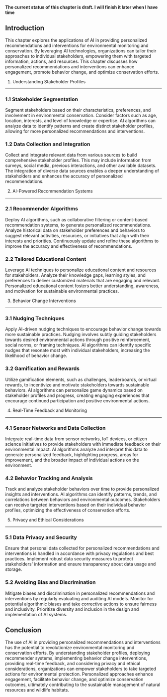 **The current status of this chapter is draft. I will finish it later when I have time**

Introduction
------------

This chapter explores the applications of AI in providing personalized recommendations and interventions for environmental monitoring and conservation. By leveraging AI technologies, organizations can tailor their approaches to individual stakeholders, empowering them with targeted information, actions, and resources. This chapter discusses how personalized recommendations and interventions can enhance engagement, promote behavior change, and optimize conservation efforts.

1. Understanding Stakeholder Profiles
-------------------------------------

### 1.1 Stakeholder Segmentation

Segment stakeholders based on their characteristics, preferences, and involvement in environmental conservation. Consider factors such as age, location, interests, and level of knowledge or expertise. AI algorithms can analyze data to identify patterns and create distinct stakeholder profiles, allowing for more personalized recommendations and interventions.

### 1.2 Data Collection and Integration

Collect and integrate relevant data from various sources to build comprehensive stakeholder profiles. This may include information from surveys, social media, previous interactions, and other available datasets. The integration of diverse data sources enables a deeper understanding of stakeholders and enhances the accuracy of personalized recommendations.

2. AI-Powered Recommendation Systems
------------------------------------

### 2.1 Recommender Algorithms

Deploy AI algorithms, such as collaborative filtering or content-based recommendation systems, to generate personalized recommendations. Analyze historical data on stakeholder preferences and behaviors to suggest relevant activities, resources, or initiatives that align with their interests and priorities. Continuously update and refine these algorithms to improve the accuracy and effectiveness of recommendations.

### 2.2 Tailored Educational Content

Leverage AI techniques to personalize educational content and resources for stakeholders. Analyze their knowledge gaps, learning styles, and preferences to deliver customized materials that are engaging and relevant. Personalized educational content fosters better understanding, awareness, and motivation for sustainable environmental practices.

3. Behavior Change Interventions
--------------------------------

### 3.1 Nudging Techniques

Apply AI-driven nudging techniques to encourage behavior change towards more sustainable practices. Nudging involves subtly guiding stakeholders towards desired environmental actions through positive reinforcement, social norms, or framing techniques. AI algorithms can identify specific nudges that resonate most with individual stakeholders, increasing the likelihood of behavior change.

### 3.2 Gamification and Rewards

Utilize gamification elements, such as challenges, leaderboards, or virtual rewards, to incentivize and motivate stakeholders towards sustainable behaviors. AI algorithms can personalize game dynamics based on stakeholder profiles and progress, creating engaging experiences that encourage continued participation and positive environmental actions.

4. Real-Time Feedback and Monitoring
------------------------------------

### 4.1 Sensor Networks and Data Collection

Integrate real-time data from sensor networks, IoT devices, or citizen science initiatives to provide stakeholders with immediate feedback on their environmental impact. AI algorithms analyze and interpret this data to generate personalized feedback, highlighting progress, areas for improvement, and the broader impact of individual actions on the environment.

### 4.2 Behavior Tracking and Analysis

Track and analyze stakeholder behaviors over time to provide personalized insights and interventions. AI algorithms can identify patterns, trends, and correlations between behaviors and environmental outcomes. Stakeholders can receive targeted interventions based on their individual behavior profiles, optimizing the effectiveness of conservation efforts.

5. Privacy and Ethical Considerations
-------------------------------------

### 5.1 Data Privacy and Security

Ensure that personal data collected for personalized recommendations and interventions is handled in accordance with privacy regulations and best practices. Implement robust data security measures to protect stakeholders' information and ensure transparency about data usage and storage.

### 5.2 Avoiding Bias and Discrimination

Mitigate biases and discrimination in personalized recommendations and interventions by regularly evaluating and auditing AI models. Monitor for potential algorithmic biases and take corrective actions to ensure fairness and inclusivity. Prioritize diversity and inclusion in the design and implementation of AI systems.

Conclusion
----------

The use of AI in providing personalized recommendations and interventions has the potential to revolutionize environmental monitoring and conservation efforts. By understanding stakeholder profiles, deploying recommender systems, implementing behavior change interventions, providing real-time feedback, and considering privacy and ethical considerations, organizations can empower stakeholders to take targeted actions for environmental protection. Personalized approaches enhance engagement, facilitate behavior change, and optimize conservation outcomes, ultimately contributing to the sustainable management of natural resources and wildlife habitats.
